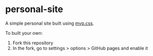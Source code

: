 # personal-site

A simple personal site built using [mvp.css](https://andybrewer.github.io/mvp/).

To built your own:

1. Fork this repository
2. In the fork, go to settings > options > GitHub pages and enable it
